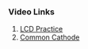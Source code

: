 ### Video Links

1. [LCD Practice](https://www.dropbox.com/scl/fi/mbg69gllq3cn7hsd82mks/LCD-Practice.mp4?rlkey=4x0s54u51lenoh6oyyv3vg60f&st=raea7bcq&dl=0)
2. [Common Cathode](https://www.dropbox.com/scl/fi/jvvjmb39jiyaxbn12135p/commonCathode7SegmentDisplay-Proteus-8-Professional-Schematic-Capture-2024-08-23-13-47-29.mp4?rlkey=jknnadxzdt0948h7juubvc1sm&dl=0)